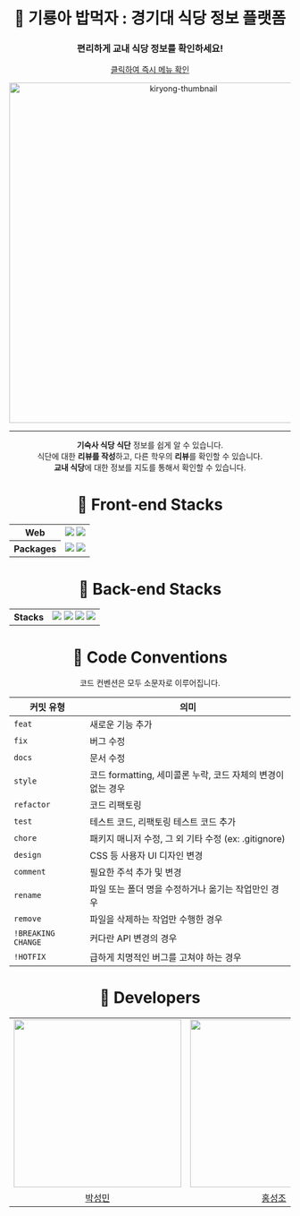 <div align="center">
  
# 🍚 기룡아 밥먹자 : 경기대 식당 정보 플랫폼
### 편리하게 교내 식당 정보를 확인하세요!
[클릭하여 즉시 메뉴 확인](https://www.kiryong.kr/)

<img width="608" alt="kiryong-thumbnail" src="https://github.com/user-attachments/assets/7cbf4ea8-a6a1-44af-8702-e396e27c0778" />

---

**기숙사 식당 식단** 정보를 쉽게 알 수 있습니다.
<br>
식단에 대한 **리뷰를 작성**하고, 다른 학우의 **리뷰**를 확인할 수 있습니다.
<br>
**교내 식당**에 대한 정보를 지도를 통해서 확인할 수 있습니다.

# 🥟 Front-end Stacks

<table align="center">
    <tr>
        <th>
            Web
        </th>
        <td>
        <img src="https://img.shields.io/badge/TypeScript-3178C6?style=for-the-badge&logo=TypeScript&logoColor=white">
        <img src="https://img.shields.io/badge/React-61DAFB?style=for-the-badge&logo=React&logoColor=black">
        </td>
    </tr>
<tr>
        <th>
            Packages
        </th>
        <td>
        <img src="https://img.shields.io/badge/Axios-5a29e4?style=for-the-badge&logo=axios&logoColor=white">
        <img src="https://img.shields.io/badge/Pnpm-f69220?style=for-the-badge&logo=Pnpm&logoColor=white">
        </td>
    </tr>
</table>

# 🥟 Back-end Stacks

<table align="center">
    <tr>
        <th>
            Stacks
        </th>
        <td>
        <img src="https://img.shields.io/badge/SpringBoot-6DB33F?style=for-the-badge&logo=SpringBoot&logoColor=white">
        <img src="https://img.shields.io/badge/postgresql-4169E1?style=for-the-badge&logo=postgresql&logoColor=white">
        <img src="https://img.shields.io/badge/Redis-FF4438?style=for-the-badge&logo=Redis&logoColor=white">
        <img src="https://img.shields.io/badge/OpenAI-412991?style=for-the-badge&logo=OpenAI&logoColor=white">
        </td>
    </tr>
</table>

# 🌽 Code Conventions

코드 컨벤션은 모두 소문자로 이루어집니다.

| 커밋 유형          | 의미                                    |
|--------------------|-----------------------------------------|
| `feat`               | 새로운 기능 추가                       |
| `fix`                | 버그 수정                              |
| `docs`               | 문서 수정                              |
| `style`              | 코드 formatting, 세미콜론 누락, 코드 자체의 변경이 없는 경우 |
| `refactor`           | 코드 리팩토링                          |
| `test`               | 테스트 코드, 리팩토링 테스트 코드 추가 |
| `chore`              | 패키지 매니저 수정, 그 외 기타 수정 (ex: .gitignore) |
| `design`             | CSS 등 사용자 UI 디자인 변경          |
| `comment`            | 필요한 주석 추가 및 변경               |
| `rename`             | 파일 또는 폴더 명을 수정하거나 옮기는 작업만인 경우 |
| `remove`             | 파일을 삭제하는 작업만 수행한 경우     |
| `!BREAKING CHANGE`   | 커다란 API 변경의 경우                 |
| `!HOTFIX`            | 급하게 치명적인 버그를 고쳐야 하는 경우 |

# 🍿 Developers

<table align="center">
    <tr>
      <td align="center"><a href="http://github.com/boroboro01"/><img src=https://avatars.githubusercontent.com/u/98679575?v=4 width=300/>
      <td align="center"><a href="https://github.com/HongSeongJo"/><img src=https://avatars.githubusercontent.com/u/164273757?v=4 width=300/>
      <td align="center"><a href="https://github.com/cho4u4o"/><img src=https://avatars.githubusercontent.com/u/128016678?v=4 width=300/>
      <td align="center"><a href="https://github.com/iamjunhyeong"/><img src=https://avatars.githubusercontent.com/u/115024272?v=4 width=300/>
  </tr>
    <tr>
      <td align="center"><a href="http://github.com/boroboro01"/>박성민</td>
      <td align="center"><a href="https://github.com/HongSeongJo"/>홍성조</td>
      <td align="center"><a href="https://github.com/cho4u4o"/>한유진</td>
      <td align="center"><a href="https://github.com/iamjunhyeong"/>박준형</td>  
  </tr>
</table>
    
  </div>



